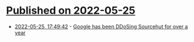 # [Published on 2022-05-25](index.md)

* [2022-05-25, 17:49:42](https://news.ycombinator.com/item?id=31508000) - [Google has been DDoSing Sourcehut for over a year](https://drewdevault.com/2022/05/25/Google-has-been-DDoSing-sourcehut.html)
